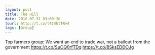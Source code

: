 ```yaml
---
layout: post
title: The Hill
date: 2018-07-31 03:00:20
tourl: http://t.co/t414UtTRv4
tags: [Group]
---
```

Top farmers group: We want an end to trade war, not a bailout from the government https://t.co/SuOQ0rfTDq https://t.co/8SksEDDOJg